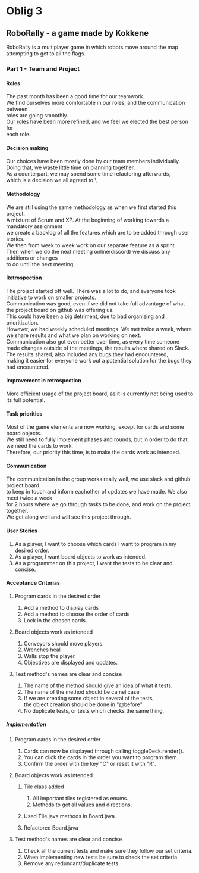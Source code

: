 # Oblig 3

## RoboRally - a game made by Kokkene
RoboRally is a multiplayer game in which robots move around the map attempting to get to all the flags. 

### Part 1 - Team and Project

#### Roles
The past month has been a good time for our teamwork.\
We find ourselves more comfortable in our roles, and the communication between\
roles are going smoothly.\
Our roles have been more refined, and we feel we elected the best person for\
each role.

#### Decision making 
Our choices have been mostly done by our team members individually.\
Doing that, we waste little time on planning together.\
As a counterpart, we may spend some time refactoring afterwards,\
which is a decision we all agreed to.\

#### Methodology
We are still using the same methodology as when we first started this project.\
A mixture of Scrum and XP. At the beginning of working towards a mandatory assignment\
we create a backlog of all the features which are to be added through user stories.\
We then from week to week work on our separate feature as a sprint.\
Then when we do the next meeting online(discord) we discuss any additions or changes\
to do until the next meeting.

#### Retrospection
The project started off well. There was a lot to do, and everyone took initiative to work on smaller projects.\
Communication was good, even if we did not take full advantage of what the project board on github was offering us.\
This could have been a big detriment, due to bad organizing and prioritization.\
However, we had weekly scheduled meetings. We met twice a week, where we share results and what we plan on working on next.\
Communication also got even better over time, as every time someone made changes outside of the meetings, the results where shared on Slack.\
The results shared, also included any bugs they had encountered,\
making it easier for everyone work out a potential solution for the bugs they had encountered.


#### Improvement in retrospection
More efficient usage of the project board, as it is currently not being used to its full potential.


#### Task priorities
Most of the game elements are now working, except for cards and some board objects.\
We still need to fully implement phases and rounds, but in order to do that, we need the cards to work.\
Therefore, our priority this time, is to make the cards work as intended.

#### Communication
The communication in the group works really well, we use slack and github project board\
to keep in touch and inform eachother of updates we have made. We also meet twice a week\
for 2 hours where we go through tasks to be done, and work on the project together.\
We get along well and will see this project through.

#### User Stories

1.    As a player, I want to choose which cards I want to program in my desired order.
2.    As a player, I want board objects to work as intended.
3.    As a programmer on this project, I want the tests to be clear and concise.

#### Acceptance Criterias

1.    Program cards in the desired order
      1.    Add a method to display cards
      2.    Add a method to choose the order of cards
      3.    Lock in the chosen cards.  
    
2.    Board objects work as intended
      1.    Conveyors should move players.
      2.    Wrenches heal
      3.    Walls stop the player
      4.    Objectives are displayed and updates.
      
3.    Test method's names are clear and concise
      1.    The name of the method should give an idea of what it tests.
      2.    The name of the method should be camel case
      3.    If we are creating some object in several of the tests,\
      the object creation should be done in "@before"
      4.    No duplicate tests, or tests which checks the same thing.

##### Implementation

1.    Program cards in the desired order
      1.    Cards can now be displayed through calling toggleDeck.render().
      2.    You can click the cards in the order you want to program them.
      3.    Confirm the order with the key "C" or reset it with "R".

2.    Board objects work as intended
      1.    Tile class added
            1.    All important tiles registered as enums.
            2.    Methods to get all values and directions.
         
      2.    Used Tile.java methods in Board.java.
      
      3.    Refactored Board.java

3.    Test method's names are clear and concise
      1.    Check all the current tests and make sure they follow our set criteria.
      2.    When implementing new tests be sure to check the set criteria
      3.    Remove any redundant/duplicate tests
      